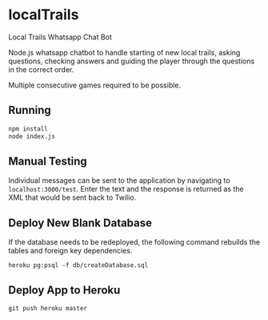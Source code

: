 # localTrails
Local Trails Whatsapp Chat Bot

Node.js whatsapp chatbot to handle starting of new local trails, asking questions, checking answers and guiding the player through the questions in the correct order.

Multiple consecutive games required to be possible. 

## Running
```bash
npm install
node index.js
```

## Manual Testing
Individual messages can be sent to the application by navigating to `localhost:3000/test`. Enter the text and the response is returned as the XML that would be sent back to Twilio.

## Deploy New Blank Database
If the database needs to be redeployed, the following command rebuilds the tables and foreign key dependencies.
```
heroku pg:psql -f db/createDatabase.sql
```

## Deploy App to Heroku
```
git push heroku master
```
